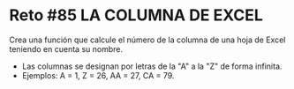 <!-- trunk-ignore-all(prettier) -->
# Reto #85 LA COLUMNA DE EXCEL

Crea una función que calcule el número de la columna de una hoja de Excel teniendo en cuenta su nombre.

* Las columnas se designan por letras de la "A" a la "Z" de forma infinita.
* Ejemplos: A = 1, Z = 26, AA = 27, CA = 79.

